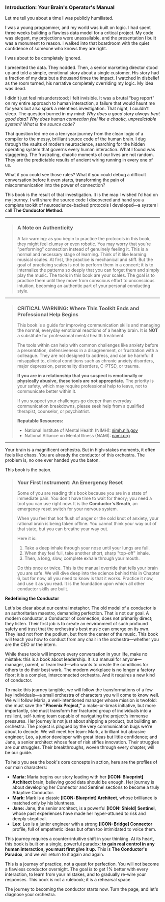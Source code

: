 ### **Introduction: Your Brain's Operator's Manual**

Let me tell you about a time I was publicly humiliated.

I was a young programmer, and my world was built on logic. I had spent three weeks building a flawless data model for a critical project. My code was elegant, my projections were unassailable, and the presentation I built was a monument to reason. I walked into that boardroom with the quiet confidence of someone who knows they are right.

I was about to be completely ignored.

I presented the data. They nodded. Then, a senior marketing director stood up and told a simple, emotional story about a single customer. His story had a fraction of my data but a thousand times the impact. I watched in disbelief as the room turned, his narrative completely overriding my logic. My idea was dead.

I didn't just feel misunderstood; I felt invisible. It was a brutal "bug report" on my entire approach to human interaction, a failure that would haunt me for years but also spark a relentless investigation. That night, I couldn't sleep. The question burned in my mind: *Why does a good story always beat good data? Why does human connection feel like a chaotic, unpredictable system? What is the source code?*

That question led me on a ten-year journey from the clean logic of a compiler to the messy, brilliant source code of the human brain. I dug through the vaults of modern neuroscience, searching for the hidden operating system that governs every human interaction. What I found was staggering. The frustrating, chaotic moments of our lives are not random. They are the predictable results of ancient wiring running in every one of us.

What if you could see those rules? What if you could debug a difficult conversation before it even starts, transforming the pain of miscommunication into the power of connection?

This book is the result of that investigation. It is the map I wished I'd had on my journey. I will share the source code I discovered and hand you a complete toolkit of neuroscience-backed protocols I developed—a system I call **The Conductor Method**.

---
> ### **A Note on Authenticity**
> 
> A fair warning: as you begin to practice the protocols in this book, they might feel clumsy or even robotic. You may worry that you're "performing" connection instead of genuinely feeling it. This is a normal and necessary stage of learning. Think of it like learning musical scales. At first, the practice is mechanical and stiff. But the goal of practicing scales is not to perform them in a concert; it is to internalize the patterns so deeply that you can forget them and simply play the music. The tools in this book are your scales. The goal is to practice them until they move from conscious effort to unconscious intuition, becoming an authentic part of your personal conducting style.

---
> ### **CRITICAL WARNING: Where This Toolkit Ends and Professional Help Begins**
>
> This book is a guide for improving communication skills and managing the normal, everyday emotional reactions of a healthy brain. It is **NOT** a substitute for professional mental health treatment.
>
> The tools within can help with common challenges like anxiety before a presentation, defensiveness in a disagreement, or frustration with a colleague. They are not designed to address, and can be harmful if misapplied to, clinical conditions such as chronic anxiety disorders, major depression, personality disorders, C-PTSD, or trauma.
>
> **If you are in a relationship that you suspect is emotionally or physically abusive, these tools are not appropriate.** The priority is your safety, which may require professional help to leave, not to communicate better within it.
>
> If you suspect your challenges go deeper than everyday communication breakdowns, please seek help from a qualified therapist, counselor, or psychiatrist.
>
> **Reputable Resources:**
> *   National Institute of Mental Health (NIMH): [nimh.nih.gov](https://www.nimh.nih.gov/health/find-help)
> *   National Alliance on Mental Illness (NAMI): [nami.org](https://nami.org/Home)
---

Your brain is a magnificent orchestra. But in high-stakes moments, it often feels like chaos. You are already the conductor of this orchestra. The problem is, no one ever handed you the baton.

This book is the baton.

> ### **Your First Instrument: An Emergency Reset**
>
> Some of you are reading this book because you are in a state of immediate pain. You don't have time to wait for theory; you need a tool you can use right now. It is the **Conductor's Breath**, an emergency reset switch for your nervous system.
>
> When you feel that hot flush of anger or the cold knot of anxiety, your rational brain is being taken offline. You cannot think your way out of that state, but you can breathe your way out.
>
> Here it is:
> 1.  Take a deep inhale through your nose until your lungs are full.
> 2.  When they feel full, take another short, sharp "top-off" inhale.
> 3.  Then, a long, slow, complete exhale through your mouth.
>
> Do this once or twice. This is the manual override that tells your brain you are safe. We will dive deep into the science behind this in Chapter 6, but for now, all you need to know is that it works. Practice it now, and use it as you read. It is the foundation upon which all other conductor skills are built.

**Redefining the Conductor**

Let's be clear about our central metaphor. The old model of a conductor is an authoritarian maestro, demanding perfection. That is not our goal. A modern conductor, a Conductor of connection, does not primarily direct; they listen. Their first job is to create an environment of such profound safety and trust that the orchestra's best music can emerge on its own. They lead not from the podium, but from the center of the music. This book will teach you how to conduct from any chair in the orchestra—whether you are the CEO or the intern.

While these tools will improve every conversation in your life, make no mistake: this is a book about leadership. It is a manual for anyone—manager, parent, or team lead—who wants to create the conditions for others to do their best work. The modern workplace is no longer a factory floor; it is a complex, interconnected orchestra. And it requires a new kind of conductor.

To make this journey tangible, we will follow the transformations of a few key individuals—a small orchestra of characters you will come to know well. We will follow Maria, a well-intentioned manager whose mission is twofold: she must save the **"Phoenix Project,"** a make-or-break initiative, but more importantly, she must transform her fractured group of individuals into a resilient, self-tuning team capable of navigating the project's immense pressures. Her journey is not just about shipping a product, but building an orchestra. The project is plagued by the very communication bugs we're about to decode. We will meet her team: Mark, a brilliant but abrasive engineer; Leo, a junior developer with great ideas but little confidence; and Jane, a senior architect whose fear of risk stifles innovation. Their struggles are our struggles. Their breakthroughs, woven through every chapter, will be our guide.

To help you see the book's core concepts in action, here are the profiles of our main characters:
*   **Maria:** Maria begins our story leading with her **[ICON: Blueprint] Architect** brain, believing good data should be enough. Her journey is about developing her Connector and Sentinel sections to become a truly Adaptive Conductor.
*   **Mark:** Mark is a classic **[ICON: Blueprint] Architect**, whose brilliance is matched only by his bluntness.
*   **Jane:** Jane, the senior architect, is a powerful **[ICON: Shield] Sentinel**, whose past experiences have made her hyper-attuned to risk and deeply skeptical.
*   **Leo:** Leo is a junior engineer with a strong **[ICON: Bridge] Connector** profile, full of empathetic ideas but often too intimidated to voice them.

This journey requires a counter-intuitive shift in your thinking. At its heart, this book is built on a single, powerful paradox: **to gain real control in any human interaction, you must first give it up.** This is **The Conductor's Paradox**, and we will return to it again and again.

This is a journey of practice, not a quest for perfection. You will not become a flawless conductor overnight. The goal is to get 1% better with every interaction, to learn from your mistakes, and to gradually re-wire your responses. This book is not a rulebook; it is a rehearsal space.

The journey to becoming the conductor starts now. Turn the page, and let's diagnose your orchestra.
